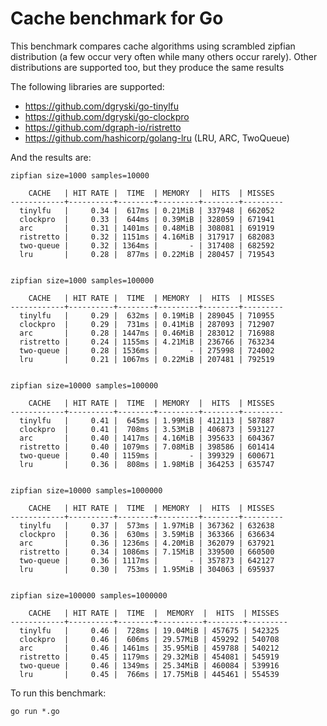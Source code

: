 # Cache benchmark for Go

This benchmark compares cache algorithms using scrambled zipfian distribution (a few occur very
often while many others occur rarely). Other distributions are supported too, but they produce the
same results

The following libraries are supported:

- https://github.com/dgryski/go-tinylfu
- https://github.com/dgryski/go-clockpro
- https://github.com/dgraph-io/ristretto
- https://github.com/hashicorp/golang-lru (LRU, ARC, TwoQueue)

And the results are:

```
zipfian size=1000 samples=10000

    CACHE   | HIT RATE |  TIME  | MEMORY  |  HITS  | MISSES
------------+----------+--------+---------+--------+---------
  tinylfu   |     0.34 |  617ms | 0.21MiB | 337948 | 662052
  clockpro  |     0.33 |  644ms | 0.39MiB | 328059 | 671941
  arc       |     0.31 | 1401ms | 0.48MiB | 308081 | 691919
  ristretto |     0.32 | 1151ms | 4.16MiB | 317917 | 682083
  two-queue |     0.32 | 1364ms |       - | 317408 | 682592
  lru       |     0.28 |  877ms | 0.22MiB | 280457 | 719543


zipfian size=1000 samples=100000

    CACHE   | HIT RATE |  TIME  | MEMORY  |  HITS  | MISSES
------------+----------+--------+---------+--------+---------
  tinylfu   |     0.29 |  632ms | 0.19MiB | 289045 | 710955
  clockpro  |     0.29 |  731ms | 0.41MiB | 287093 | 712907
  arc       |     0.28 | 1447ms | 0.46MiB | 283012 | 716988
  ristretto |     0.24 | 1155ms | 4.21MiB | 236766 | 763234
  two-queue |     0.28 | 1536ms |       - | 275998 | 724002
  lru       |     0.21 | 1067ms | 0.22MiB | 207481 | 792519


zipfian size=10000 samples=100000

    CACHE   | HIT RATE |  TIME  | MEMORY  |  HITS  | MISSES
------------+----------+--------+---------+--------+---------
  tinylfu   |     0.41 |  645ms | 1.99MiB | 412113 | 587887
  clockpro  |     0.41 |  708ms | 3.53MiB | 406873 | 593127
  arc       |     0.40 | 1417ms | 4.16MiB | 395633 | 604367
  ristretto |     0.40 | 1079ms | 7.08MiB | 398586 | 601414
  two-queue |     0.40 | 1159ms |       - | 399329 | 600671
  lru       |     0.36 |  808ms | 1.98MiB | 364253 | 635747


zipfian size=10000 samples=1000000

    CACHE   | HIT RATE |  TIME  | MEMORY  |  HITS  | MISSES
------------+----------+--------+---------+--------+---------
  tinylfu   |     0.37 |  573ms | 1.97MiB | 367362 | 632638
  clockpro  |     0.36 |  630ms | 3.59MiB | 363366 | 636634
  arc       |     0.36 | 1236ms | 4.20MiB | 362079 | 637921
  ristretto |     0.34 | 1086ms | 7.15MiB | 339500 | 660500
  two-queue |     0.36 | 1117ms |       - | 357873 | 642127
  lru       |     0.30 |  753ms | 1.95MiB | 304063 | 695937


zipfian size=100000 samples=1000000

    CACHE   | HIT RATE |  TIME  |  MEMORY  |  HITS  | MISSES
------------+----------+--------+----------+--------+---------
  tinylfu   |     0.46 |  728ms | 19.04MiB | 457675 | 542325
  clockpro  |     0.46 |  606ms | 29.57MiB | 459292 | 540708
  arc       |     0.46 | 1461ms | 35.95MiB | 459788 | 540212
  ristretto |     0.45 | 1179ms | 29.32MiB | 454081 | 545919
  two-queue |     0.46 | 1349ms | 25.34MiB | 460084 | 539916
  lru       |     0.45 |  766ms | 17.75MiB | 445461 | 554539
```

To run this benchmark:

```shell
go run *.go
```
